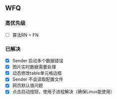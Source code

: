 ## WFQ

### 高优先级
- [ ] 算法RN = FN

### 已解决
- [x] Sender 启动多个数据错误
- [x] 图片实时数据需要处理
- [x] 动态修改table单元格边框
- [x] Sender 不会读取配置文件
- [x] 网页默认值问题
- [x] 点击启动按钮，使用子进程解决（确保Linux能使用）
